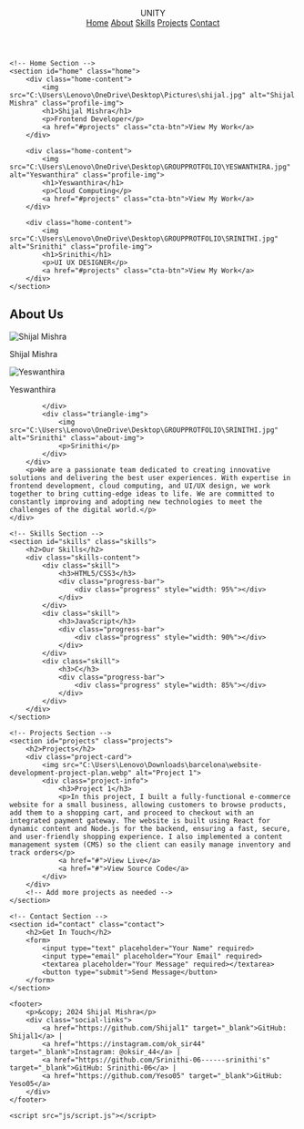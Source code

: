 <br>
<!DOCTYPE html>
<html lang="en">
<head>
    <meta charset="UTF-8">
    <meta name="viewport" content="width=device-width, initial-scale=1.0">
    <title>Shijal Mishra | Portfolio</title>
    <link href="https://fonts.googleapis.com/css2?family=Poppins:wght@300;400;500;600;700&display=swap" rel="stylesheet">
    <link rel="stylesheet" href="style.css">
</head>
<body>
    <!-- Header with navigation -->
    <header>
        <nav>
            <div class="nav-brand">UNITY</div>
            <div class="nav-menu">
                <a href="#home" class="active">Home</a>
                <a href="#about">About</a>
                <a href="#skills">Skills</a>
                <a href="#projects">Projects</a>
                <a href="#contact">Contact</a>
            </div>
        </nav>
    </header>

    <!-- Home Section -->
    <section id="home" class="home">
        <div class="home-content">
            <img src="C:\Users\Lenovo\OneDrive\Desktop\Pictures\shijal.jpg" alt="Shijal Mishra" class="profile-img">
            <h1>Shijal Mishra</h1>
            <p>Frontend Developer</p>
            <a href="#projects" class="cta-btn">View My Work</a>
        </div>
    
        <div class="home-content">
            <img src="C:\Users\Lenovo\OneDrive\Desktop\GROUPPROTFOLIO\YESWANTHIRA.jpg" alt="Yeswanthira" class="profile-img">
            <h1>Yeswanthira</h1>
            <p>Cloud Computing</p>
            <a href="#projects" class="cta-btn">View My Work</a>
        </div>
    
        <div class="home-content">
            <img src="C:\Users\Lenovo\OneDrive\Desktop\GROUPPROTFOLIO\SRINITHI.jpg" alt="Srinithi" class="profile-img">
            <h1>Srinithi</h1>
            <p>UI UX DESIGNER</p>
            <a href="#projects" class="cta-btn">View My Work</a>
        </div>
    </section>
    

 <!-- About Us Section -->
<section id="about" class="about">
    <h2>About Us</h2>
    <div class="about-content">
        <div class="triangle-images">
            <div class="triangle-img">
                <img src="C:\Users\Lenovo\OneDrive\Desktop\Pictures\shijal.jpg" alt="Shijal Mishra" class="about-img">
                <p>Shijal Mishra</p>
            </div>
            <div class="triangle-img">
                <img src="C:\Users\Lenovo\OneDrive\Desktop\GROUPPROTFOLIO\YESWANTHIRA.jpg" alt="Yeswanthira" class="about-img">
                <p>Yeswanthira</p>
               
            </div>
            <div class="triangle-img">
                <img src="C:\Users\Lenovo\OneDrive\Desktop\GROUPPROTFOLIO\SRINITHI.jpg" alt="Srinithi" class="about-img">
                <p>Srinithi</p>
            </div>
        </div>
        <p>We are a passionate team dedicated to creating innovative solutions and delivering the best user experiences. With expertise in frontend development, cloud computing, and UI/UX design, we work together to bring cutting-edge ideas to life. We are committed to constantly improving and adopting new technologies to meet the challenges of the digital world.</p>
    </div>
</section>

    <!-- Skills Section -->
    <section id="skills" class="skills">
        <h2>Our Skills</h2>
        <div class="skills-content">
            <div class="skill">
                <h3>HTML5/CSS3</h3>
                <div class="progress-bar">
                    <div class="progress" style="width: 95%"></div>
                </div>
            </div>
            <div class="skill">
                <h3>JavaScript</h3>
                <div class="progress-bar">
                    <div class="progress" style="width: 90%"></div>
                </div>
            </div>
            <div class="skill">
                <h3>C</h3>
                <div class="progress-bar">
                    <div class="progress" style="width: 85%"></div>
                </div>
            </div>
        </div>
    </section>

    <!-- Projects Section -->
    <section id="projects" class="projects">
        <h2>Projects</h2>
        <div class="project-card">
            <img src="C:\Users\Lenovo\Downloads\barcelona\website-development-project-plan.webp" alt="Project 1">
            <div class="project-info">
                <h3>Project 1</h3>
                <p>In this project, I built a fully-functional e-commerce website for a small business, allowing customers to browse products, add them to a shopping cart, and proceed to checkout with an integrated payment gateway. The website is built using React for dynamic content and Node.js for the backend, ensuring a fast, secure, and user-friendly shopping experience. I also implemented a content management system (CMS) so the client can easily manage inventory and track orders</p>
                <a href="#">View Live</a>
                <a href="#">View Source Code</a>
            </div>
        </div>
        <!-- Add more projects as needed -->
    </section>

    <!-- Contact Section -->
    <section id="contact" class="contact">
        <h2>Get In Touch</h2>
        <form>
            <input type="text" placeholder="Your Name" required>
            <input type="email" placeholder="Your Email" required>
            <textarea placeholder="Your Message" required></textarea>
            <button type="submit">Send Message</button>
        </form>
    </section>

    <footer>
        <p>&copy; 2024 Shijal Mishra</p>
        <div class="social-links">
            <a href="https://github.com/Shijal1" target="_blank">GitHub: Shijal1</a> | 
            <a href="https://instagram.com/ok_sir44" target="_blank">Instagram: @oksir_44</a> |
            <a href="https://github.com/Srinithi-06------srinithi's" target="_blank">GitHub: Srinithi-06</a> |
            <a href="https://github.com/Yeso05" target="_blank">GitHub: Yeso05</a>
        </div>
    </footer>

    <script src="js/script.js"></script>
</body>
</html>

